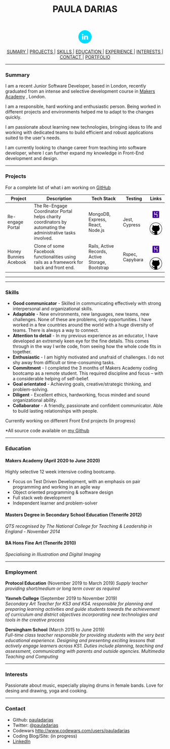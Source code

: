  <br>

<h1 align="center">PAULA DARIAS</h1>

<br>

<p align="center">

  <a href="https://www.linkedin.com/in/paula-darias-a10317117/">
    <img src="https://github.com/pauladarias/CV/blob/master/images%20/linkedin_logo.png" alt="linkedin" hspace="30" height="42" width="42"</a>
</p>

<div align="center">
  
[ SUMARY ](#sumary) |
[ PROJECTS ](#projects) |
[ SKILLS ](#skills) |
[ EDUCATION ](#education) |
[ EXPERIENCE ](#experience) |
[ INTERESTS ](#interests) |
[ CONTACT ](#contact)  |
[ PORTFOLIO ](https://www.pauladarias.com)

</div>

---

### <a name="summary">Summary</a>

I am a recent Junior Software Developer, based in London, recently graduated from an intense and selective development course in [Makers Academy](https://github.com/makersacademy)
, London.

I am a responsible, hard working and enthusiastic person. Being worked in different projects and environments helped me to adapt to the changes quickly.

I am passionate about learning new technologies, bringing ideas to life and working with dedicated teams to build efficient and robust applications suited to the user's needs.

I am currently looking to change career from teaching into software developer, where I can further expand my knowledge in Front-End development and design.

---

### <a name="PROJECTS">Projects</a>

For a complete list of what i am working on [GitHub](https://github.com/pauladarias)

| Project               | Description                                                                                                  | Tech Stack                                           | Testing         | Links                                                                                                                                                                                                                                                                                                                                                                     |
| --------------------- | ------------------------------------------------------------------------------------------------------------ | ---------------------------------------------------- | --------------- | ------------------------------------------------------------------------------------------------------------------------------------------------------------------------------------------------------------------------------------------------------------------------------------------------------------------------------------------------------------------------- |
| Re-engage Portal      | The Re-Engage Coordinator Portal helps charity coordinators by automating the administrative tasks involved. | MongoDB, Express, React, Node.js                     | Jest, Cypress   | <a href="https://charity2020.herokuapp.com/admin/login"><img alt="heroku" src="https://github.com/pauladarias/CV/blob/master/images%20/heroku_logo.png" height="42" width="42"> </a><a href="https://github.com/Tracht/charity-apr2020"><img alt="github" src="https://github.com/pauladarias/CV/blob/master/images%20/github_logo.png" height="42" width="42"> </a>      |
| Honey Bunnies Acebook | Clone of some Facebook functionalities using rails as a framework for back and front end.                    | Rails, Active Records, Active Storage, Bootstrap | Rspec, Capybara | <a href="https://acebook-honeybunnies.herokuapp.com/"><img alt="heroku" src="https://github.com/pauladarias/CV/blob/master/images%20/heroku_logo.png" height="42" width="42"> </a><a href="https://github.com/cmb84scd/acebook-HoneyBunnies"><img alt="github" src="https://github.com/pauladarias/CV/blob/master/images%20/github_logo.png" height="42" width="42"> </a> |

---

---

### <a name="skills">Skills</a>

- **Good communicator** - Skilled in communicating effectively with strong interpersonal and organizational skills.
- **Adaptable** - New environments, new languages, new teams, new challenges. None of these are problems, only opportunities. I have worked in a few countries around the world with a huge diversity of teams. There is always a way to connect.
- **Attention to detail** - In my previous experience as an educator, I have developed an extremely keen eye for the fine details. This comes through in the way I write code, from seeing how the whole code fits in together.
- **Enthusiastic** - I am highly motivated and unafraid of challenges. I do not shy away from difficult or time-consuming tasks.
- **Commitment** - I completed the 3 months of Makers Academy coding bootcamp as a remote student. This required discipline and focus – with a considerable helping of self-belief.
- **Goal orientated** - Achieving goals, creative/strategic thinking, and problem-solving.
- **Diligent** - Excellent ethics, hardworking, focus minded and sound organizational ability.
- **Collaborator** - A friendly, passionate and confident communicator. Able to build lasting relationships with people.

Currently working on different Front End projects (In progress)

\*All source code available on [my Github](https://github.com/pauladarias)

---

### <a name="education">Education</a>

#### Makers Academy (April 2020 to June 2020)

Highly selective 12 week intensive coding bootcamp.

- Focus on Test Driven Development, with an emphasis on pair programming and working in an agile way
- Object oriented programming & software design
- Full stack web development
- Independent learner and problem-solver

#### Masters Degree in Secondary School Education (Tenerife 2012)

_QTS recognised by The National College for Teaching & Leadership in England - November 2014_

#### BA Hons Fine Art (Tenerife 2010)

_Specialising in Illustration and Digital Imaging_

---

### <a name="employment">Employment</a>

**Protocol Education** (November 2019 to March 2019)
_Supply teacher providing short/medium or long
term cover as required_

**Yavneh College** (September 2019 to November 2019)  
_Secondary Art Teacher for KS3 and KS4. responsible for planning and preparing learning activities and guide students towards the achievement of curriculum and district objectives incorporating new technologies and tools in the creative process_

**Dersingham School** (March 2015 to June 2019)  
_Full-time class teacher responsible for providing students with the very best educational experience. Designing and presenting exciting lessons that actively engage learners across KS1. Duties include planning, teaching and assessment, communicating with parents and outside agencies. Multimedia Teaching and Computing_

---

### <a name="interests">Interests</a>

Passionate about music, especially playing drums in female bands. Love for desing and drawing, yoga and cooking.

---

### <a name="contact">Contact</a>

- Github: [pauladarias][1]
- Twitter: [@pauladarias](https://twitter.com/pauladarias)
- Codewars http://www.codewars.com/users/pauladarias
- Coding Blog/Site: (in progress)
- [LinkedIn](https://www.linkedin.com/in/paula-darias-a10317117/)

[1]: https://github.com/pauladarias
[2]: https://www.linkedin.com/in/paula-darias-a10317117/
